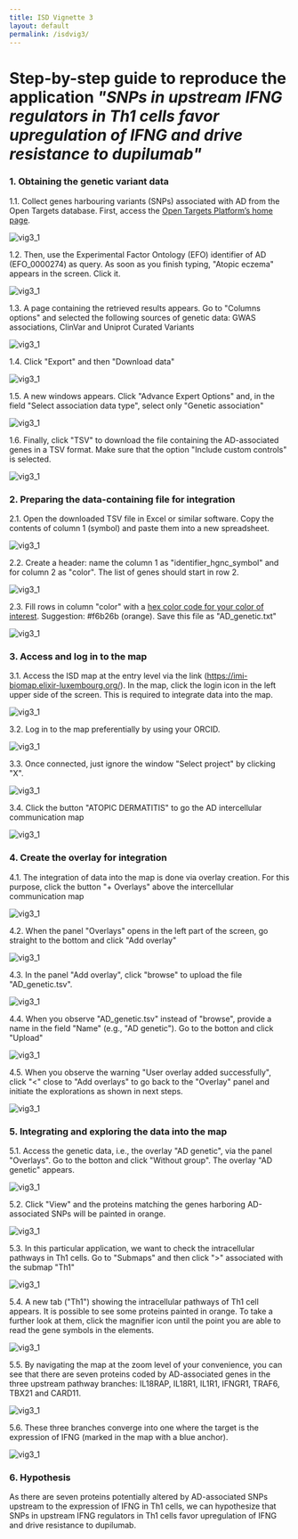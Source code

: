 ```yaml
---
title: ISD Vignette 3
layout: default
permalink: /isdvig3/
---
```


# Step-by-step guide to reproduce the application *"SNPs in upstream IFNG regulators in Th1 cells favor upregulation of IFNG and drive resistance to dupilumab"*


### 1. Obtaining the genetic variant data

1.1. Collect genes harbouring variants (SNPs) associated with AD from the Open Targets database. First, access the [Open Targets Platform’s home page](https://platform.opentargets.org).

<!-- <img width="1022" height="489" alt="vig3_1" src="https://github.com/user-attachments/assets/ce132ffe-9ce6-484a-b8f6-d1566ab63597" /> -->

![vig3_1](https://github.com/user-attachments/assets/ce132ffe-9ce6-484a-b8f6-d1566ab63597)

<!-- ![vig3_1](../images/projects/filename.jpg)-->

1.2. Then, use the Experimental Factor Ontology (EFO) identifier of AD (EFO_0000274) as query. As soon as you finish typing, "Atopic eczema" appears in the screen. Click it.

<!-- <img width="1022" height="489" alt="vig3_2" src="https://github.com/user-attachments/assets/542881c3-f9fd-4de0-947c-4418af9e8556" /> -->

![vig3_1](https://github.com/user-attachments/assets/542881c3-f9fd-4de0-947c-4418af9e8556)

1.3. A page containing the retrieved results appears. Go to "Columns options" and selected the following sources of genetic data: GWAS associations, ClinVar and Uniprot Curated Variants

<!-- <img width="1022" height="489" alt="image" src="https://github.com/user-attachments/assets/8372cfe6-96a8-40ab-8da6-2ee988badaf2" /> -->

![vig3_1](https://github.com/user-attachments/assets/8372cfe6-96a8-40ab-8da6-2ee988badaf2)


1.4. Click "Export" and then "Download data"

<!-- <img width="1022" height="489" alt="vig3_3" src="https://github.com/user-attachments/assets/46623637-c248-414c-b0ba-0979b54872f4" /> -->

![vig3_1](https://github.com/user-attachments/assets/46623637-c248-414c-b0ba-0979b54872f4)

1.5. A new windows appears. Click "Advance Expert Options" and, in the field "Select association data type", select only "Genetic association"

<!-- <img width="1022" height="489" alt="vig3_4" src="https://github.com/user-attachments/assets/256fa0d3-6fa0-4474-9ca1-b2d69b52968e" /> -->

![vig3_1](https://github.com/user-attachments/assets/256fa0d3-6fa0-4474-9ca1-b2d69b52968e)

1.6. Finally, click "TSV" to download the file containing the AD-associated genes in a TSV format. Make sure that the option "Include custom controls" is selected.

<!-- <img width="1022" height="489" alt="image" src="https://github.com/user-attachments/assets/914e7e8c-811e-4b9c-94e9-ce26104f4675" /> -->

![vig3_1](https://github.com/user-attachments/assets/914e7e8c-811e-4b9c-94e9-ce26104f4675)


### 2. Preparing the data-containing file for integration

2.1. Open the downloaded TSV file in Excel or similar software. Copy the contents of column 1 (symbol) and paste them into a new spreadsheet. 

<!-- <img width="1022" height="489" alt="image" src="https://github.com/user-attachments/assets/ab9de500-1588-4ee6-9512-07fae0dbf615" /> -->

![vig3_1](https://github.com/user-attachments/assets/ab9de500-1588-4ee6-9512-07fae0dbf615)



2.2. Create a header: name the column 1 as "identifier_hgnc_symbol" and for column 2 as "color". The list of genes should start in row 2.

<!-- <img width="1022" height="489" alt="image" src="https://github.com/user-attachments/assets/0b2ea923-6801-46f8-b4b4-3a45c798cba2" /> -->

![vig3_1](https://github.com/user-attachments/assets/0b2ea923-6801-46f8-b4b4-3a45c798cba2)

2.3. Fill rows in column "color" with a [hex color code for your color of interest](https://www.color-hex.com/color/). Suggestion: #f6b26b (orange). Save this file as "AD_genetic.txt"

<!-- <img width="1022" height="489" alt="image" src="https://github.com/user-attachments/assets/960a366e-f290-4801-9482-ab118c898a1e" /> -->

![vig3_1](https://github.com/user-attachments/assets/960a366e-f290-4801-9482-ab118c898a1e)



### 3. Access and log in to the map

3.1. Access the ISD map at the entry level via the link (https://imi-biomap.elixir-luxembourg.org/). In the map, click the login icon in the left upper side of the screen. This is required to integrate data into the map.
 
<!-- <img width="1022" height="489" alt="image" src="https://github.com/user-attachments/assets/94b53f4d-7c65-4502-8b46-dbd53c658676" /> -->

![vig3_1](https://github.com/user-attachments/assets/94b53f4d-7c65-4502-8b46-dbd53c658676)


3.2. Log in to the map preferentially by using your ORCID. 

<!-- <img width="1019" height="491" alt="image" src="https://github.com/user-attachments/assets/acc57fb8-0e6f-485e-9921-8ccb3098994c" /> -->

![vig3_1](https://github.com/user-attachments/assets/acc57fb8-0e6f-485e-9921-8ccb3098994c)

3.3. Once connected, just ignore the window "Select project" by clicking "X".

<!-- <img width="1019" height="491" alt="image" src="https://github.com/user-attachments/assets/a6d4d362-b76b-42e1-a7d8-e5c627247c9e" /> -->

![vig3_1](https://github.com/user-attachments/assets/a6d4d362-b76b-42e1-a7d8-e5c627247c9e)

3.4. Click the button "ATOPIC DERMATITIS" to go the AD intercellular communication map 

<!-- <img width="1019" height="491" alt="image" src="https://github.com/user-attachments/assets/ee910213-6ec4-42f9-923c-0068bfe6e4df" /> -->

![vig3_1](https://github.com/user-attachments/assets/ee910213-6ec4-42f9-923c-0068bfe6e4df)


### 4. Create the overlay for integration

4.1. The integration of data into the map is done via overlay creation. For this purpose, click the button "+ Overlays" above the intercellular communication map 

<!-- <img width="1017" height="491" alt="image" src="https://github.com/user-attachments/assets/a799d1a3-e138-4a29-b7c2-370be02b2386" /> -->

![vig3_1](https://github.com/user-attachments/assets/a799d1a3-e138-4a29-b7c2-370be02b2386)


4.2. When the panel "Overlays" opens in the left part of the screen, go straight to the bottom and click "Add overlay" 

<!-- <img width="1019" height="491" alt="image" src="https://github.com/user-attachments/assets/4bad673d-76fd-4398-a4d9-27e17bedff37" /> -->

![vig3_1](https://github.com/user-attachments/assets/4bad673d-76fd-4398-a4d9-27e17bedff37)

4.3. In the panel "Add overlay", click "browse" to upload the file "AD_genetic.tsv".

<!-- <img width="1019" height="491" alt="image" src="https://github.com/user-attachments/assets/9c48cccf-b9ce-4404-b18d-27e6c6f4826e" /> -->

![vig3_1](https://github.com/user-attachments/assets/9c48cccf-b9ce-4404-b18d-27e6c6f4826e)

4.4. When you observe "AD_genetic.tsv" instead of "browse", provide a name in the field "Name" (e.g., "AD genetic"). Go to the botton and click "Upload"

<!-- <img width="1015" height="493" alt="image" src="https://github.com/user-attachments/assets/cf328c65-c04d-469b-80fc-60e95c2e5c6b" /> -->

![vig3_1](https://github.com/user-attachments/assets/cf328c65-c04d-469b-80fc-60e95c2e5c6b)

4.5. When you observe the warning "User overlay added successfully", click "<" close to "Add overlays" to go back to the "Overlay" panel and initiate the explorations as shown in next steps.

<!-- <img width="1034" height="484" alt="image" src="https://github.com/user-attachments/assets/79ab6732-8440-4a73-b140-466ce27b36ba" /> -->

![vig3_1](https://github.com/user-attachments/assets/79ab6732-8440-4a73-b140-466ce27b36ba)


### 5. Integrating and exploring the data into the map

5.1. Access the genetic data, i.e., the overlay "AD genetic", via the panel "Overlays". Go to the botton and click "Without group". The overlay "AD genetic" appears.

<!-- <img width="1034" height="484" alt="image" src="https://github.com/user-attachments/assets/d968c496-fb8d-4bbb-bdbf-4bb504c71c54" /> -->

![vig3_1](https://github.com/user-attachments/assets/d968c496-fb8d-4bbb-bdbf-4bb504c71c54)


5.2. Click "View" and the proteins matching the genes harboring AD-associated SNPs will be painted in orange. 

<!-- <img width="997" height="502" alt="image" src="https://github.com/user-attachments/assets/f0d0ca3c-9038-45a4-96b7-43219af749f9" /> -->

![vig3_1](https://github.com/user-attachments/assets/f0d0ca3c-9038-45a4-96b7-43219af749f9)

5.3. In this particular application, we want to check the intracellular pathways in Th1 cells. Go to "Submaps" and then click ">" associated with the submap "Th1"

<!-- <img width="1022" height="489" alt="image" src="https://github.com/user-attachments/assets/01d88863-bec8-4bec-8922-9f789b3a2c6b" /> -->

![vig3_1](https://github.com/user-attachments/assets/01d88863-bec8-4bec-8922-9f789b3a2c6b)

5.4. A new tab ("Th1") showing the intracellular pathways of Th1 cell appears. It is possible to see some proteins painted in orange. To take a further look at them, click the magnifier icon until the point you are able to read the gene symbols in the elements.

<!-- <img width="1034" height="483" alt="image" src="https://github.com/user-attachments/assets/b1f7f125-f6a7-41f3-9912-55c2dd1309cc" /> -->

![vig3_1](https://github.com/user-attachments/assets/b1f7f125-f6a7-41f3-9912-55c2dd1309cc)

5.5. By navigating the map at the zoom level of your convenience, you can see that there are seven proteins coded by AD-associated genes in the three upstream pathway branches: IL18RAP, IL18R1, IL1R1, IFNGR1, TRAF6, TBX21 and CARD11.

<!-- <img width="1034" height="483" src="https://github.com/user-attachments/assets/839151b0-b89e-4a0c-ab49-3b109f75f14e" /> -->

![vig3_1](https://github.com/user-attachments/assets/839151b0-b89e-4a0c-ab49-3b109f75f14e)

5.6. These three branches converge into one where the target is the expression of IFNG (marked in the map with a blue anchor).

<!-- <img width="1034" height="483" alt="image" src="https://github.com/user-attachments/assets/111e4e6c-fae7-41db-b1cf-5b5ab02f2ffc" /> -->

![vig3_1](https://github.com/user-attachments/assets/111e4e6c-fae7-41db-b1cf-5b5ab02f2ffc)

### 6. Hypothesis

As there are seven proteins potentially altered by AD-associated SNPs upstream to the expression of IFNG in Th1 cells, we can hypothesize that SNPs in upstream IFNG regulators in Th1 cells favor upregulation of IFNG and drive resistance to dupilumab. 
